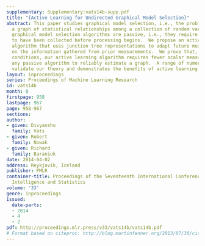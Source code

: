 ```yaml
---
supplementary: Supplementary:vats14b-supp.pdf
title: "{Active Learning for Undirected Graphical Model Selection}"
abstract: This paper studies graphical model selection, i.e., the problem of estimating
  a graph of statistical relationships among a collection of random variables.  Conventional
  graphical model selection algorithms are passive, i.e., they require all the measurements
  to have been collected before processing begins.  We propose an active learning
  algorithm that uses junction tree representations to adapt future measurements based
  on the information gathered from prior measurements.  We prove that, under certain
  conditions, our active learning algorithm requires fewer scalar measurements than
  any passive algorithm to reliably estimate a graph.  A range of numerical results
  validate our theory and demonstrates the benefits of active learning.
layout: inproceedings
series: Proceedings of Machine Learning Research
id: vats14b
month: 0
firstpage: 958
lastpage: 967
page: 958-967
sections: 
author:
- given: Divyanshu
  family: Vats
- given: Robert
  family: Nowak
- given: Richard
  family: Baraniuk
date: 2014-04-02
address: Reykjavik, Iceland
publisher: PMLR
container-title: Proceedings of the Seventeenth International Conference on Artificial
  Intelligence and Statistics
volume: '33'
genre: inproceedings
issued:
  date-parts:
  - 2014
  - 4
  - 2
pdf: http://proceedings.mlr.press/v33/vats14b/vats14b.pdf
# Format based on citeproc: http://blog.martinfenner.org/2013/07/30/citeproc-yaml-for-bibliographies/
---
```

